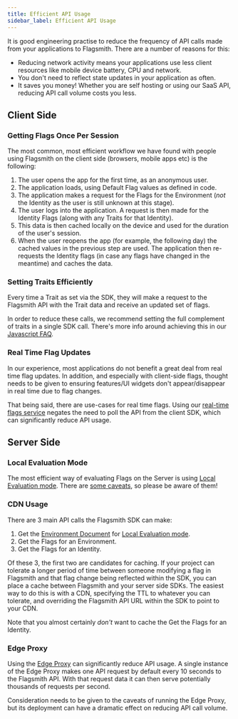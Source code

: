 ```yaml
---
title: Efficient API Usage
sidebar_label: Efficient API Usage
---
```


It is good engineering practise to reduce the frequency of API calls made from your applications to Flagsmith. There are
a number of reasons for this:

- Reducing network activity means your applications use less client resources like mobile device battery, CPU and
  network.
- You don't need to reflect state updates in your application as often.
- It saves you money! Whether you are self hosting or using our SaaS API, reducing API call volume costs you less.

## Client Side

### Getting Flags Once Per Session

The most common, most efficient workflow we have found with people using Flagsmith on the client side (browsers, mobile
apps etc) is the following:

1. The user opens the app for the first time, as an anonymous user.
2. The application loads, using Default Flag values as defined in code.
3. The application makes a request for the Flags for the Environment (_not_ the Identity as the user is still unknown at
   this stage).
4. The user logs into the application. A request is then made for the Identity Flags (along with any Traits for that
   Identity).
5. This data is then cached locally on the device and used for the duration of the user's session.
6. When the user reopens the app (for example, the following day) the cached values in the previous step are used. The
   application then re-requests the Identity flags (in case any flags have changed in the meantime) and caches the data.

### Setting Traits Efficiently

Every time a Trait as set via the SDK, they will make a request to the Flagsmith API with the Trait data and receive an
updated set of flags.

In order to reduce these calls, we recommend setting the full complement of traits in a single SDK call. There's more
info around achieving this in our [Javascript FAQ](/clients/javascript#faqs).

### Real Time Flag Updates

In our experience, most applications do not benefit a great deal from real time flag updates. In addition, and
especially with client-side flags, thought needs to be given to ensuring features/UI widgets don't appear/disappear in
real time due to flag changes.

That being said, there are use-cases for real time flags. Using our
[real-time flags service](/advanced-use/real-time-flags) negates the need to poll the API from the client SDK, which can
significantly reduce API usage.

## Server Side

### Local Evaluation Mode

The most efficient way of evaluating Flags on the Server is using
[Local Evaluation mode](/clients/overview#local-evaluation). There are
[some caveats](/clients/overview#local-evaluation), so please be aware of them!

### CDN Usage

There are 3 main API calls the Flagsmith SDK can make:

1. Get the [Environment Document](/clients/overview#the-environment-document) for
   [Local Evaluation mode](/clients/overview#local-evaluation).
2. Get the Flags for an Environment.
3. Get the Flags for an Identity.

Of these 3, the first two are candidates for caching. If your project can tolerate a longer period of time between
someone modifying a flag in Flagsmith and that flag change being reflected within the SDK, you can place a cache between
Flagsmith and your server side SDKs. The easiest way to do this is with a CDN, specifying the TTL to whatever you can
tolerate, and overriding the Flagsmith API URL within the SDK to point to your CDN.

Note that you almost certainly _don't_ want to cache the Get the Flags for an Identity.

### Edge Proxy

Using the [Edge Proxy](/advanced-use/edge-proxy) can significantly reduce API usage. A single instance of the Edge Proxy
makes one API request by default every 10 seconds to the Flagsmith API. With that request data it can then serve
potentially thousands of requests per second.

Consideration needs to be given to the caveats of running the Edge Proxy, but its deployment can have a dramatic effect
on reducing API call volume.
